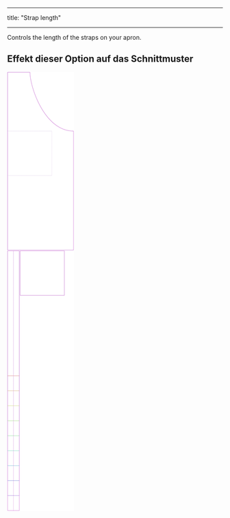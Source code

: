 - - -
title: "Strap length"
- - -

Controls the length of the straps on your apron.

## Effekt dieser Option auf das Schnittmuster

![This image shows the effect of this option by superimposing several variants that have a different value for this option](albert_chestdepth_sample.svg "Effect of this option on the pattern")
